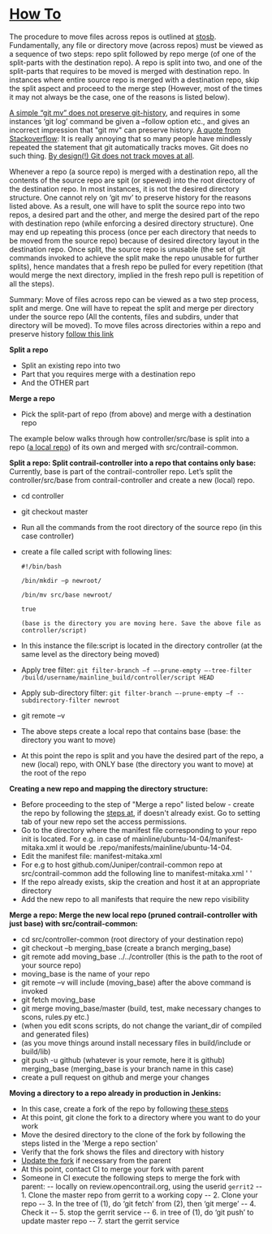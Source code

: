# [How To](https://stosb.com/blog/retaining-history-when-moving-files-across-repositories-in-git/)
The procedure to move files across repos is outlined at [stosb](https://stosb.com/blog/retaining-history-when-moving-files-across-repositories-in-git/). Fundamentally, any file or directory move (across repos) must be viewed as a sequence of two steps: repo split followed by repo merge (of one of the split-parts with the destination repo). A repo is split into two, and one of the split-parts that requires to be moved is merged with destination repo. In instances where entire source repo is merged with a destination repo, skip the split aspect and proceed to the merge step (However, most of the times it may not always be the case, one of the reasons is listed below). 

[A simple “git mv” does not preserve git-history](https://git.wiki.kernel.org/index.php/GitFaq#Why_does_Git_not_.22track.22_renames.3F), and requires in some instances ‘git log’ command be given a –follow option etc., and gives an incorrect impression that "git mv" can preserve history. [A quote from Stackoverflow](https://stackoverflow.com/questions/2314652/is-it-possible-to-move-rename-files-in-git-and-maintain-their-history): It is really annoying that so many people have mindlessly repeated the statement that git automatically tracks moves. Git does no such thing. [By design(!) Git does not track moves at all](https://git.wiki.kernel.org/index.php/GitFaq#Why_does_Git_not_.22track.22_renames.3F).  

Whenever a repo (a source repo) is merged with a destination repo, all the contents of the source repo are spit (or spewed) into the root directory of the destination repo. In most instances, it is not the desired directory structure. One cannot rely on ‘git mv’ to preserve history for the reasons listed above. As a result, one will have to split the source repo into two repos, a desired part and the other, and merge the desired part of the repo with destination repo (while enforcing a desired directory structure). One may end up repeating this process (once per each directory that needs to be moved from the source repo) because of desired directory layout in the destination repo. Once split, the source repo is unusable (the set of git commands invoked to achieve the split make the repo unusable for further splits), hence mandates that a fresh repo be pulled for every repetition (that would merge the next directory, implied in the fresh repo pull is repetition of all the steps).  

Summary: Move of files across repo can be viewed as a two step process, split and merge. One will have to repeat the split and merge per directory under the source repo (All the contents, files and subdirs, under that directory will be moved). To move files across directories within a repo and preserve history [follow this link](https://stackoverflow.com/questions/2314652/is-it-possible-to-move-rename-files-in-git-and-maintain-their-history) 

**Split a repo**
* Split an existing repo into two
* Part that you requires merge with a destination repo
* And the OTHER part

**Merge a repo**
* Pick the split-part of repo (from above) and merge with a destination repo

The example below walks through how controller/src/base is split into a repo ([a local repo](http://blog.osteele.com/2008/05/my-git-workflow/)) of its own and merged with src/contrail-common. 

**Split a repo: Split contrail-controller into a repo that contains only base:**
Currently, base is part of the contrail-controller repo. Let’s split the controller/src/base from contrail-controller and create a new (local) repo.
* cd controller
* git checkout master
* Run all the commands from the root directory of the source repo (in this case controller)
* create a file called script with following lines:

    ``#!/bin/bash``

    ``/bin/mkdir –p newroot/``

    ``/bin/mv src/base newroot/``

    ``true``

    ``(base is the directory you are moving here. Save the above file as controller/script)``

* In this instance the file:script is located in the directory controller (at the same level as the directory being moved)
* Apply tree filter:
    ``git filter-branch –f –-prune-empty –-tree-filter /build/username/mainline_build/controller/script HEAD``
* Apply sub-directory filter: 
    ``git filter-branch –-prune-empty –f --subdirectory-filter newroot``
* git remote –v
* The above steps create a local repo that contains base (base: the directory you want to move)
* At this point the repo is split and you have the desired part of the repo, a new (local) repo, with ONLY base (the directory you want to move) at the root of the repo

**Creating a new repo and mapping the directory structure:** 
* Before proceeding to the step of "Merge a repo" listed below - create the repo by following the [steps at](https://help.github.com/articles/create-a-repo/), if doesn't already exist. Go to setting tab of your new repo set the access permissions. 
* Go to the directory where the manifest file corresponding to your repo init is located. For e.g. in case of mainline/ubuntu-14-04/manifest-mitaka.xml it would be .repo/manifests/mainline/ubuntu-14-04. 
* Edit the manifest file: manifest-mitaka.xml 
* For e.g to host github.com/Juniper/contrail-common repo at src/contrail-common add the following line to manifest-mitaka.xml '<project name="contrail-common" remote="github" path="src/contrail-common"/> '
* If the repo already exists, skip the creation and host it at an appropriate directory 
* Add the new repo to all manifests that require the new repo visibility

**Merge a repo: Merge the new local repo (pruned contrail-controller with just base) with src/contrail-common:**
* cd src/controller-common (root directory of your destination repo)
* git checkout –b merging_base (create a branch merging_base)
* git remote add moving_base ../../controller (this is the path to the root of your source repo)
* moving_base is the name of your repo
* git remote –v will include (moving_base) after the above command is invoked
* git fetch moving_base
* git merge moving_base/master (build, test, make necessary changes to scons, rules.py etc.)
* (when you edit scons scripts, do not change the variant_dir of compiled and generated files)
* (as you move things around install necessary files in build/include or build/lib)
* git push -u github (whatever is your remote, here it is github) merging_base (merging_base is your branch name in this case)
* create a pull request on github and merge your changes

**Moving a directory to a repo already in production in Jenkins:**
* In this case, create a fork of the repo by following [these steps](https://guides.github.com/activities/forking/)
* At this point, git clone the fork to a directory where you want to do your work
* Move the desired directory to the clone of the fork by following the steps listed in the 'Merge a repo section'
* Verify that the fork shows the files and directory with history
* [Update the fork](https://gist.github.com/CristinaSolana/1885435) if necessary from the parent
* At this point, contact CI to merge your fork with parent 
* Someone in CI execute the following steps to merge the fork with parent: 
-- locally on review.opencontrail.org, using the userid `gerrit2`
-- 1. Clone the master repo from gerrit to a working copy
-- 2. Clone your repo
-- 3. In the tree of (1), do ‘git fetch’ from (2), then ‘git merge’ 
-- 4. Check it
-- 5. stop the gerrit service
-- 6. in tree of (1), do ‘git push’ to update master repo
-- 7. start the gerrit service
